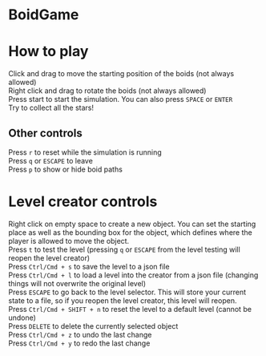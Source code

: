 # BoidGame

# How to play
  
Click and drag to move the starting position of the boids (not always allowed)  
Right click and drag to rotate the boids (not always allowed)  
Press start to start the simulation.  You can also press `SPACE` or `ENTER`  
Try to collect all the stars!

## Other controls
Press `r` to reset while the simulation is running  
Press `q` or `ESCAPE` to leave  
Press `p` to show or hide boid paths

# Level creator controls
Right click on empty space to create a new object. You can set the starting place as well as the bounding box for the object, which defines where the player is allowed to move the object.  
Press `t` to test the level (pressing `q` or `ESCAPE` from the level testing will reopen the level creator)  
Press `Ctrl/Cmd + s` to save the level to a json file  
Press `Ctrl/Cmd + l` to load a level into the creator from a json file (changing things will not overwrite the original level)  
Press `ESCAPE` to go back to the level selector. This will store your current state to a file, so if you reopen the level creator, this level will reopen.  
Press `Ctrl/Cmd + SHIFT + n` to reset the level to a default level (cannot be undone)  
Press `DELETE` to delete the currently selected object  
Press `Ctrl/Cmd + z` to undo the last change  
Press `Ctrl/Cmd + y` to redo the last change
